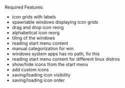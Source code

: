 Required Features:
- icon grids with labels
- spawnable windows displaying icon grids
- drag and drop icon reorg
- alphabetical icon reorg
- tiling of the windows
- reading start menu content
- manual categorization for win
- windows system apps has no path, fix this
- reading start menu content for different linux distros
- show/hide icons from the start menu
- add custom icons
- saving/loading icon visibility
- saving/loading icon order
